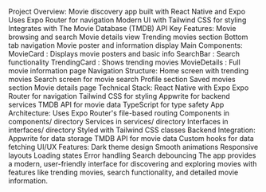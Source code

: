 

Project Overview:
Movie discovery app built with React Native and Expo
Uses Expo Router for navigation
Modern UI with Tailwind CSS for styling
Integrates with The Movie Database (TMDB) API
Key Features:
Movie browsing and search
Movie details view
Trending movies section
Bottom tab navigation
Movie poster and information display
Main Components:
MovieCard
: Displays movie posters and basic info
SearchBar
: Search functionality
TrendingCard
: Shows trending movies
MovieDetails
: Full movie information page
Navigation Structure:
Home screen with trending movies
Search screen for movie search
Profile section
Saved movies section
Movie details page
Technical Stack:
React Native with Expo
Expo Router for navigation
Tailwind CSS for styling
Appwrite for backend services
TMDB API for movie data
TypeScript for type safety
App Architecture:
Uses Expo Router's file-based routing
Components in components/ directory
Services in services/ directory
Interfaces in interfaces/ directory
Styled with Tailwind CSS classes
Backend Integration:
Appwrite for data storage
TMDB API for movie data
Custom hooks for data fetching
UI/UX Features:
Dark theme design
Smooth animations
Responsive layouts
Loading states
Error handling
Search debouncing
The app provides a modern, user-friendly interface for discovering and exploring movies with features like trending movies, search functionality, and detailed movie information.

